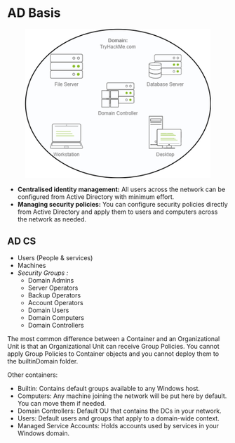 # AD Basis

<figure><img src="../../.gitbook/assets/image (8).png" alt=""><figcaption></figcaption></figure>

* **Centralised identity management:** All users across the network can be configured from Active Directory with minimum effort.
* **Managing security policies:** You can configure security policies directly from Active Directory and apply them to users and computers across the network as needed.

## AD CS

* Users (People & services)
* Machines&#x20;
* _Security Groups :_
  * Domain Admins
  * Server Operators
  * Backup Operators
  * Account Operators
  * Domain Users
  * Domain Computers
  * Domain Controllers

The most common difference between a Container and an Organizational Unit is that an Organizational Unit can receive Group Policies. You cannot apply Group Policies to Container objects and you cannot deploy them to the builtinDomain folder.

Other containers:&#x20;

* Builtin: Contains default groups available to any Windows host.&#x20;
* Computers: Any machine joining the network will be put here by default. You can move them if needed.&#x20;
* Domain Controllers: Default OU that contains the DCs in your network.&#x20;
* Users: Default users and groups that apply to a domain-wide context.&#x20;
* Managed Service Accounts: Holds accounts used by services in your Windows domain.

##
